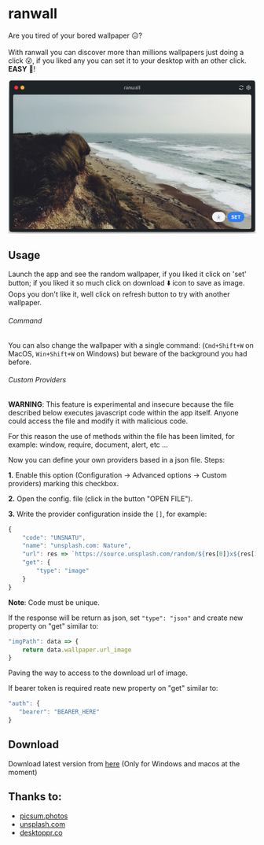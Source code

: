 ranwall
====================================
Are you tired of your bored wallpaper :expressionless:? <br /> <br />
With ranwall you can discover more than millions wallpapers just doing a click :open_mouth:, if you liked any you can set it to your desktop with an other click. **EASY** :sunrise_over_mountains:! 

![Screenshoot](screenshoot.png)

## Usage
Launch the app and see the random wallpaper, if you liked it click on 'set' button; if you liked it so much click on download :arrow_down: icon to save as image.
Oops you don't like it, well click on refresh button to try with another wallpaper.

###### Command
You can also change the wallpaper with a single command: (`Cmd+Shift+W` on MacOS, `Win+Shift+W` on Windows) but beware of the background you had before. 

###### Custom Providers
**WARNING**: This feature is experimental and insecure because the file described below executes javascript code within the app itself. Anyone could access the file and modify it with malicious code.

For this reason the use of methods within the file has been limited, for example: window, require, document, alert, etc ...

Now you can define your own providers based in a json file. Steps:

**1.** Enable this option (Configuration -> Advanced options -> Custom providers) marking this checkbox. 

**2.** Open the config. file (click in the button "OPEN FILE").

**3.** Write the provider configuration inside the `[]`, for example:
```javascript
{
	"code": "UNSNATU",
	"name": "unsplash.com: Nature",
	"url": res => `https://source.unsplash.com/random/${res[0]}x${res[1]}?nature,water`,
	"get": {
		"type": "image"
	}
}
```
**Note**: Code must be unique.

If the response will be return as json, set `"type": "json"` and create new property on "get" similar to:

```javascript
"imgPath": data => {
	return data.wallpaper.url_image
}
```
Paving the way to access to the download url of image.

If bearer token is required reate new property on "get" similar to:

```javascript
"auth": {
   "bearer": "BEARER_HERE"
}
```

## Download
Download latest version from [here](https://github.com/jaumesegarra/ranwall2-app/releases) (Only for Windows and macos at the moment)

## Thanks to:
* [picsum.photos](https://picsum.photos)
* [unsplash.com](https://unsplash.com)
* [desktoppr.co](https://www.desktoppr.co)
